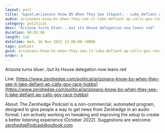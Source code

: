 ```yaml
---
layout: post
title: "&quot;Arizonans Know BS When They See It&quot; - Lake Defiant As AP Calls Gov Race For Hobbs"
audio: arizonans-know-bs-when-they-see-it-lake-defiant-ap-calls-gov-race-hobbs-0
category: political
desc: "Arizona turns bluer...but its House delegation now leans red"
duration: 00:02:06
length: 126
datetime: Wed, 16 Nov 2022 12:00:00 +0000
tags: podcast
guid: arizonans-know-bs-when-they-see-it-lake-defiant-ap-calls-gov-race-hobbs-0
order: 0
---
```

Arizona turns bluer...but its House delegation now leans red

Link: [https://www.zerohedge.com/political/arizonans-know-bs-when-they-see-it-lake-defiant-ap-calls-gov-race-hobbs](https://www.zerohedge.com/political/arizonans-know-bs-when-they-see-it-lake-defiant-ap-calls-gov-race-hobbs)

About: The Zerohedge Podcast is a non-commercial, automated program, designed to give people a way to get news from Zerohedge in an audio format.  I am actively working on tweaking and improving the setup to create a better listening experience (October 2022).  Suggestions are welcome: [zerohedgePodcast@outlook.com](mailto:zerohedgePodcast@outlook.com)